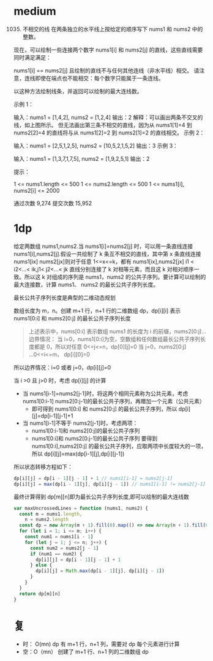 # medium

1035. 不相交的线
      在两条独立的水平线上按给定的顺序写下 nums1 和 nums2 中的整数。

现在，可以绘制一些连接两个数字 nums1[i] 和 nums2[j] 的直线，这些直线需要同时满足满足：

nums1[i] == nums2[j]
且绘制的直线不与任何其他连线（非水平线）相交。
请注意，连线即使在端点也不能相交：每个数字只能属于一条连线。

以这种方法绘制线条，并返回可以绘制的最大连线数。

示例 1：

输入：nums1 = [1,4,2], nums2 = [1,2,4]
输出：2
解释：可以画出两条不交叉的线，如上图所示。
但无法画出第三条不相交的直线，因为从 nums1[1]=4 到 nums2[2]=4 的直线将与从 nums1[2]=2 到 nums2[1]=2 的直线相交。
示例 2：

输入：nums1 = [2,5,1,2,5], nums2 = [10,5,2,1,5,2]
输出：3
示例 3：

输入：nums1 = [1,3,7,1,7,5], nums2 = [1,9,2,5,1]
输出：2

提示：

1 <= nums1.length <= 500
1 <= nums2.length <= 500
1 <= nums1[i], nums2[i] <= 2000

通过次数 9,274 提交次数 15,952

# 1dp

给定两数组 nums1,nums2.当 nums1[i]=nums2[j] 时，可以用一条直线连接 nums1[i],nums2[j].假设一共绘制了 k 条互不相交的直线，其中第 x 条直线连接
nums1[ix] nums2[jx]则对于任意 1<=x<=k，都有 nums1[ix],nums2[jx] i1 < i2<...< ik,j1< j2<...< jk
直线分别连接了 k 对相等元素，而且这 k 对相对顺序一致。所以这 k 对组成的序列是 nums1，nums2 的公共子序列。要计算可以绘制的最大连接数，计算 nums1、
nums2 的最长公共子序列长度。

最长公共子序列长度是典型的二维动态规划

数组长度为 m，n。创建 m+1 行，n+1 行的二维数组 dp，dp[i][i] 表示 nums1[0:i] 和 nums2[0:j] 的最长公共子序列长度

> 上述表示中，nums[0:i] 表示数组 nums1 的长度为 i 的前缀，nums2[0:j]...
> 边界情况：
> 当 i=0，nums1[0:i]为空，空数组和任何数组最长公共子序列长度都是 0，所以对任意 0<=j<=n，dp[0][j]=0
> 当 j=0，nums2[0:j] ...0<=i<=m， dp[i][0]=0

所以边界情况：i=0 或者 j=0，dp[i][j]=0

当 i >0 且 j>0 时，考虑 dp[i][j] 的计算

- 当 nums1[i-1]=nums2[j-1]时，将这两个相同元素称为公共元素，考虑 nums1[0:i-1] nums2[0:j-1]的最长公共子序列，再赠加一个元素（公共元素）
  - 即可得到 nums1[0:i] 和 nums2[0:j] 的最长公共子序列，所以 dp[i][j]=dp[i-1][j-1]+1
- 当 nums1[i-1]不等于 nums2[j-1]时，考虑两项：
  - nums1[0:i-1]和 nums2[0:j]的最长公共子序列
  - nums1[0:i]和 nums2[0:j-1]的最长公共子序列
    要得到 nums1[0:i],nums2[0:j] 的最长公共子序列，应取两项中长度较大的一项，所以 dp[i][j]=max(dp[i-1][j],dp[i][j-1])

所以状态转移方程如下：

```js
dp[i][j] = dp[i - 1][j - 1] + 1 // nums1[i-1] = nums2[j-1]
dp[i][j] = max(dp[i - 1][j], dp[i][j - 1]) // nums1[i-1] != nums2[j-1]
```

最终计算得到 dp[m][n]即为最长公共子序列长度,即可以绘制的最大连线数

```js
var maxUncrossedLines = function (nums1, nums2) {
  const m = nums1.length,
    n = nums2.length
  const dp = new Array(m + 1).fill(0).map(() => new Array(n + 1).fill(0))
  for (let i = 1; i <= m; i++) {
    const num1 = nums1[i - 1]
    for (let j = 1; j <= n; j++) {
      const num2 = nums2[j - 1]
      if (num1 == num2) {
        dp[i][j] = dp[i - 1][j - 1] + 1
      } else {
        dp[i][j] = Math.max(dp[i - 1][j], dp[i][j - 1])
      }
    }
  }
  return dp[m][n]
}
```

# 复

- 时： O(mn) dp 有 m+1 行，n+1 列，需要对 dp 每个元素进行计算
- 空：O（mn） 创建了 m+1 行、n+1 列的二维数组 dp
